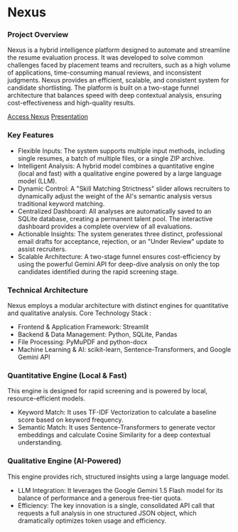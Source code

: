 # Nexus

### Project Overview
Nexus is a hybrid intelligence platform designed to automate and streamline the resume evaluation process. It was developed to solve common challenges faced by placement teams and recruiters, such as a high volume of applications, time-consuming manual reviews, and inconsistent judgments. Nexus provides an efficient, scalable, and consistent system for candidate shortlisting.
The platform is built on a two-stage funnel architecture that balances speed with deep contextual analysis, ensuring cost-effectiveness and high-quality results.

[Access Nexus](https://code4edtechnexus.streamlit.app/)
[Presentation](https://drive.google.com/drive/u/0/folders/1OMRfNjBtfuVr_6cvzaEcLNDidRyPKBUt)

### Key Features
- Flexible Inputs: The system supports multiple input methods, including single resumes, a batch of multiple files, or a single ZIP archive.
- Intelligent Analysis: A hybrid model combines a quantitative engine (local and fast) with a qualitative engine powered by a large language model (LLM).
- Dynamic Control: A "Skill Matching Strictness" slider allows recruiters to dynamically adjust the weight of the AI's semantic analysis versus traditional keyword matching.
- Centralized Dashboard: All analyses are automatically saved to an SQLite database, creating a permanent talent pool. The interactive dashboard provides a complete overview of all evaluations.
- Actionable Insights: The system generates three distinct, professional email drafts for acceptance, rejection, or an "Under Review" update to assist recruiters.
- Scalable Architecture: A two-stage funnel ensures cost-efficiency by using the powerful Gemini API for deep-dive analysis on only the top candidates identified during the rapid screening stage.

### Technical Architecture
Nexus employs a modular architecture with distinct engines for quantitative and qualitative analysis.
Core Technology Stack : 
- Frontend & Application Framework: Streamlit 
- Backend & Data Management: Python, SQLite, Pandas 
- File Processing: PyMuPDF and python-docx 
- Machine Learning & AI: scikit-learn, Sentence-Transformers, and Google Gemini API 

### Quantitative Engine (Local & Fast)
This engine is designed for rapid screening and is powered by local, resource-efficient models.
- Keyword Match: It uses TF-IDF Vectorization to calculate a baseline score based on keyword frequency.
- Semantic Match: It uses Sentence-Transformers to generate vector embeddings and calculate Cosine Similarity for a deep contextual understanding.

### Qualitative Engine (AI-Powered)
This engine provides rich, structured insights using a large language model.
- LLM Integration: It leverages the Google Gemini 1.5 Flash model for its balance of performance and a generous free-tier quota.
- Efficiency: The key innovation is a single, consolidated API call that requests a full analysis in one structured JSON object, which dramatically optimizes token usage and efficiency.
